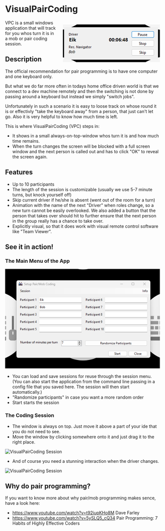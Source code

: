# VisualPairCoding

<div style="float:right; margin-left: 20px;">

![VisualPairCoding in Action](./Documentation/VisualPairCoding_in_action.png)

</div>
VPC is a small windows application that will track for you whos turn it is in a mob or pair coding session.

## Description

The official recommendation for pair programming is to have one computer and one keyboard only.

But what we do far more often in todays home office driven world is that we connect to a dev machine remotely and then the switching is not done by passing around a keyboard but instead we simply "switch jobs".

Unfortunately in such a scenario it is easy to loose track on whose round it is or effectivly "take the keyboard away" from a person, that just can't let go. Also it is very helpful to know how much time is left.

This is where VisualPairCoding (VPC) steps in: 

- It shows in a small always-on-top-window whos turn it is and how much time remains.
- When the turn changes the screen will be blocked with a full screen window and the next person is called out and has to click "OK" to reveal the screen again.

## Features

- Up to 10 participants
- The length of the session is customizable (usually we use 5-7 minute turns, but knock yourself off)
- Skip current driver if he/she is absent (went out of the room for a turn)
- Animation with the name of the next "Driver" when roles change, so a new turn cannot be easily overlooked. We also added a button that the person that takes over should hit to further ensure that the next person in the group really has a chance to take over.
- Explicitly visual, so that it does work with visual remote control software like "Team Viewer".

## See it in action!

### The Main Menu of the App

![VisualPairCoding Main Menu](./Documentation/VisualPairCoding_MainMenu.png)

- You can load and save sessions for reuse through the session menu. (You can also start the application from the command line passing in a config file that you saved here. The session will then start automatically.)
- "Randomize participants" in case you want a more random order
- Start starts the session

### The Coding Session

- The window is always on top. Just move it above a part of your ide that you do not need to see.
- Move the window by clicking somewhere onto it and just drag it to the right place.

![VisualPairCoding Session](./Documentation/VisualPairCoding_SessionMenu.gif)

- And of course you need a stunning interaction when the driver changes.

![VisualPairCoding Session](./Documentation/VisualPairCoding_Animation.gif)

## Why do pair programming?

If you want to know more about why pair/mob programming makes sence, have a look here:
- https://www.youtube.com/watch?v=t92iupKHo8M Dave Farley
- https://www.youtube.com/watch?v=5ySLQ5_cQ34 Pair Programming: 7 Habits of Highly Effective Coders


